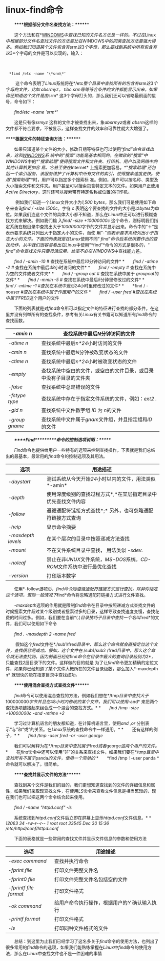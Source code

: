 # linux-find命令

　　***\**\*\*\*根据部分文件名查找方法：\*\*\*\*\****

　　这个方法和在*[WINDOWS](http://www.zydg.net/computer/book/read/keys/windows/index.html)*中查找已知的文件名方法是一样的。不过在*Linux*中根据部分文件名查找文件的方法要比在*WINDOWS*中的同类查找方法要强大得多。例如我们知道某个文件包含有*srm*这*3*个字母，那么要找到系统中所有包含有这*3*个字母的文件是可以实现的，输入：

　

```
　*find /etc -name '\*srm\*'
```

　 　这个命令表明了*Linux*系统将在*/etc*整个目录中查找所有的包含有*srm*这*3*个字母的文件，比如 *absrmyz*， *tibc.srm*等等符合条件的文件都能显示出来。如果你还知道这个文件是由*srm* 这*3*个字母打头的，那么我们还可以省略最前面的星号，命令如下：

　　*find/etc -name 'srm\*'*

　　这是只有像*srmyz* 这样的文件才被查找出来，象*absrmyz*或者 *absrm*这样的文件都不符合要求，不被显示，这样查找文件的效率和可靠性就大大增强了。

***\**\*\*\*根据文件的特征查询方法：\*\*\*\*\****

 

　　如果只知道某个文件的大小，修改日期等特征也可以使用“*find”*命令查找出来，这和*[WINDOWS](http://www.zydg.net/computer/book/read/keys/windows/index.html)*系 统中的*"*搜索*"*功能是基本相同的。在微软的*"*搜索*"*中*WINDOWS*中的*"*搜索助理*"*使得搜索文件和文件夹、打印机、用户以及网络中的其他计算机更加容 易。它甚至使在*Internet* 上搜索更加容易。*"*搜索助理*"*还包括一个索引服务，该服务维护了计算机中所有文件的索引，使得搜索速度更快。使用*"*搜索助理*"*时，用户可以指定多个搜索标 准。例如，用户可以按名称、类型及大小搜索文件和文件夹。用户甚至可以搜索包含特定文本的文件。如果用户正使用 *Active Directory*，这时还可以搜索带有特定名称或位置的打印机。

　 　例如我们知道一个*Linux*文件大小为*1,500 bytes*，那么我们可是使用如下命令来查询*find / -size 1500c*，字符 *c* 表明这个要查找的文件的大小是以*bytes*为单位。如果我们连这个文件的具体大小都不知道，那么在*Linux*中还可以进行模糊查找方式来解决。例如我们输 入*find/ -size +10000000c* 这个命令，则标明我们指定系统在根目录中查找出大于*10000000*字节的文件并显示出来。命令中的“＋”是表示要求系统只列出大于指定大小的文件，而使 用“*-”*则表示要求系统列出小于指定大小的文件。下面的列表就是在*Linux*使用不同“ *find"*命令后系统所要作出的查找动作，从中我们很容易看出在*Linux*中使用“*find"*命令的方式是很多的，“ *find"*命令查找文件只要灵活应用，丝毫不必在*WINDOWS*中查找能力差。

　　*find / -amin -10 #* 查找在系统中最后*10*分钟访问的文件*
*　　*find / -atime -2 #* 查找在系统中最后*48*小时访问的文件*
*　　*find / -empty #* 查找在系统中为空的文件或者文件夹*
*　　*find / -group cat #* 查找在系统中属于 *groupcat*的文件*
*　　*find / -mmin -5 #* 查找在系统中最后*5*分钟里修改过的文件*
*　　*find / -mtime -1 #*查找在系统中最后*24*小时里修改过的文件*
*　　*find / -nouser #*查找在系统中属于作废用户的文件*
*　　*find / -user fred #*查找在系统中属于*FRED*这个用户的文件

　　下面的列表就是对*find*命令所可以指定文件的特征进行查找的部分条件。在这里并没有列举所有的查找条件，参考有关*Linux*有关书籍可以知道所有*find*命令的查找函数。

 

| *-amin n*      | 查找系统中最后*N*分钟访问的文件                              |
| -------------- | ------------------------------------------------------------ |
| *-atime n*     | 查找系统中最后*n\*24*小时访问的文件                          |
| *-cmin n*      | 查找系统中最后*N*分钟被改变状态的文件                        |
| *-ctime n*     | 查找系统中最后*n\*24*小时被改变状态的文件                    |
| *-empty*       | 查找系统中空白的文件，或空白的文件目录，或目录中没有子目录的文件夹 |
| *-false*       | 查找系统中总是错误的文件                                     |
| *-fstype type* | 查找系统中存在于指定文件系统的文件，例如：*ext2 .*           |
| *-gid n*       | 查找系统中文件数字组 *ID* 为 *n*的文件                       |
| *-group gname* | 查找系统中文件属于*gnam*文件组，并且指定组和*ID*的文件       |

　　****\**\*\*\*Find\*\*\*\*\********\**\*\*\*命令的控制选项说明：\*\*\*\*\****

　　*Find*命令也提供给用户一些特有的选项来控制查找操作。下表就是我们总结出的最基本，最常用的*find*命令的控制选项及其用法。

 

 

| 选项               | 用途描述                                                     |
| ------------------ | ------------------------------------------------------------ |
| *-daystart*        | 测试系统从今天开始*24*小时以内的文件，用法类似*-amin*        |
| *-depth*           | 使用深度级别的查找过程方式*,*在某层指定目录中优先查找文件内容 |
| *-follow*          | 遵循通配符链接方式查找*;* 另外，也可忽略通配符链接方式查询   |
| *-help*            | 显示命令摘要                                                 |
| *-maxdepth levels* | 在某个层次的目录中按照递减方法查找                           |
| *-mount*           | 不在文件系统目录中查找， 用法类似 *-xdev.*                   |
| *-noleaf*          | 禁止在非*UNUX*文件系统，*MS-DOS*系统，*CD-ROM*文件系统中进行最优化查找 |
| *-version*         | 打印版本数字                                                 |

　　使用*-follow*选项后，*find*命令则遵循通配符链接方式进行查找，除非你指定这个选项，否则一般情况下*find*命令将忽略通配符链接方式进行文件查找。

　　*-maxdepth*选项的作用就是限制*find*命令在目录中按照递减方式查找文件的时候搜索文件超过某个级别或者搜索过多的目录，这样导致查找速度变慢，查找花费的时间过多。例如，我们要在当前*(.)*目录技巧子目录中查找一个名叫*fred*的文件，我们可以使用如下命令

　　*find . -maxdepth 2 -name fred*

　 　假如这个*fred*文件在*./sub1/fred*目录中，那么这个命令就会直接定位这个文件，查找很容易成功。假如，这个文件在*./sub1/sub2 /fred*目录中，那么这个命令就无法查找到。因为前面已经给*find*命令在目录中最大的查询目录级别为*2*，只能查找*2*层目录下的文件。这样做的目的就是 为了让*find*命令更加精确的定位文件，如果你已经知道了某个文件大概所在的文件目录级数，那么加入*-maxdepth n* 就很快的能在指定目录中查找成功。

　　***\**\*\*\*使用混合查找方式查找文件\*\*\*\*\****

　　*find*命令可以使用混合查找的方法，例如我们想在*/tmp*目录中查找大于*100000000*字节并且在*48*小时内修改的某个文件，我们可以使用*-and* 来把两个查找选项链接起来组合成一个混合的查找方式。*
*　　*find /tmp -size +10000000c -and -mtime +2*

　　学习过计算机语言的朋友都知道，在计算机语言里，使用*and ,or* 分别表示“与”和“或”的关系。在*Linux*系统的查找命令中一样通用。*
*　　还有这样的例子，*
*　　*find /tmp -user fred -or -user george*

　　我们可以解释为在*/tmp*目录中查找属于*fred*或者*george*这两个用户的文件。*
*　　在*find*命令中还可以使用“非”的关系来查找文件，如果我们要在*/tmp*目录中查找所有不属于*panda*的文件，使用一个简单的*
*　　*find /tmp ! -user panda 
*　　命令就可以解决了。很简单。

　　***\**\*\*\*查找并显示文件的方法\*\*\*\*\****

　　查找到某个文件是我们的目的，我们更想知道查找到的文件的详细信息和属性，如果我们采取现查找文件，在使用*LS*命令来查看文件信息是相当繁琐的，现在我们也可以把这两个命令结合起来使用。

　　*find / -name "httpd.conf" -ls*

　　系统查找到*httpd.conf*文件后立即在屏幕上显示*httpd.conf*文件信息。*
*　　*12063 34 -rw-r--r-- 1 root root 33545 Dec 30 15:36 /etc/httpd/conf/httpd.conf*

　　下面的表格就是一些常用的查找文件并显示文件信息的参数和使用方法

 

| 选项                   | 用途描述                                       |
| ---------------------- | ---------------------------------------------- |
| *-exec command*        | 查找并执行命令                                 |
| *-fprint file*         | 打印文件完整文件名                             |
| *-fprint0 file*        | 打印文件完整文件名包括空的文件                 |
| *-fprintf file format* | 打印文件格式                                   |
| *-ok command*          | 给用户命令执行操作，根据用户的*Y* 确认输入执行 |
| *-printf format*       | 打印文件格式                                   |
| *-ls*                  | 打印同种文件格式的文件                         |

　　总结：到这里为止我们已经学习了这名多关于*find*命令的使用方法，也列出了很多常用的*find*命令的选项，如果我们能熟练掌握在*Linux*中*find*命令的使用方法，那么在*Linux*中查找文件也不是一件困难的事情

